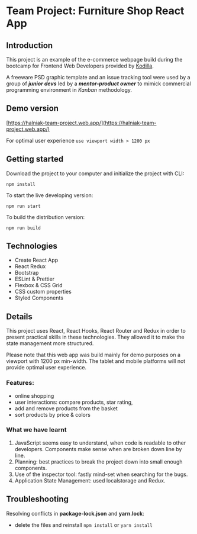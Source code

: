 # Team Project: Furniture Shop React App


## Introduction

This project is an example of the e-commerce webpage build during the bootcamp for Frontend Web Developers provided by [Kodilla](https://kodilla.com/).

A freeware PSD graphic template and an issue tracking tool were used by a group of **_junior devs_** led by a **_mentor-product owner_** to mimick commercial programming environment in *Kanban* methodology.

## Demo version
[https://halniak-team-project.web.app/](https://halniak-team-project.web.app/)

For optimal user experience `use viewport width > 1200 px`

## Getting started

Download the project to your computer and initialize the project with CLI:
```
npm install
```

To start the live developing version:
```
npm run start
```

To build the distribution version:
```
npm run build
```

## Technologies

- Create React App
- React Redux
- Bootstrap
- ESLint & Prettier
- Flexbox & CSS Grid
- CSS custom properties
- Styled Components


## Details

This project uses React, React Hooks, React Router and Redux in order to present practical skills in these technologies. They allowed it to make the state management more structured.

Please note that this web app was build mainly for demo purposes on a viewport with 1200 px min-width. The tablet and mobile platforms will not provide optimal user experience.


### Features:

- online shopping
- user interactions: compare products, star rating,
- add and remove products from the basket
- sort products by price & colors


### What we have learnt

1. JavaScript seems easy to understand, when code is readable to other developers. Components make sense when are broken down line by line.
2. Planning: best practices to break the project down into small enough components.
3. Use of the inspector tool: fastly mind-set when searching for the bugs.
4. Application State Management: used localstorage and Redux.


## Troubleshooting

Resolving conflicts in **package-lock.json** and **yarn.lock**:
- delete the files and reinstall `npm install` or `yarn install`
